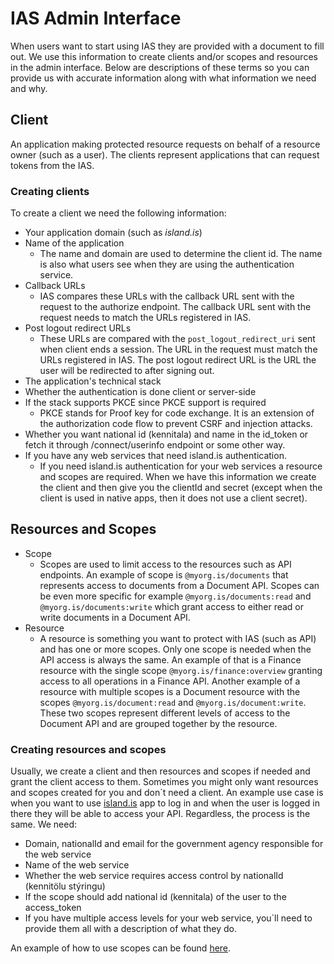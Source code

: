
# IAS Admin Interface
When users want to start using IAS they are provided with a document to fill out. We use this information to create clients and/or scopes and resources in the admin interface. Below are descriptions of these terms so you can provide us with accurate information along with what information we need and why.

## Client

An application making protected resource requests on behalf of a resource owner (such as a user). The clients represent applications that can request tokens from the IAS.
### Creating clients
To create a client we need the following information: 
 - Your application domain (such as _island.is_)
 - Name of the application
	 - The name and domain are used to determine the client id. The name is also what users see when they are using the authentication service.
 - Callback URLs
	 - IAS compares these URLs with the callback URL sent with the request to the authorize endpoint. The callback URL sent with the request needs to match the URLs registered in IAS.
 - Post logout redirect URLs
	 - These URLs are compared with the `post_logout_redirect_uri` sent when client ends a session. The URL in the request must match the URLs registered in IAS. The post logout redirect URL is the URL the user will be redirected to after signing out.
 - The application's technical stack
 - Whether the authentication is done client or server-side
 - If the stack supports PKCE since PKCE support is required
	 - PKCE stands for Proof key for code exchange. It is an extension of the authorization code flow to prevent CSRF and injection attacks.
 - Whether you want national id (kennitala) and name in the id_token or fetch it through /connect/userinfo endpoint or some other way.
 - If you have any web services that need island.is authentication.
	 - If you need island.is authentication for your web services a resource and scopes are required.
When we have this information we create the client and then give you the clientId and secret (except when the client is used in native apps, then it does not use a client secret).

## Resources and Scopes

 - Scope
	 - Scopes are used to limit access to the resources such as API endpoints. An example of scope is `@myorg.is/documents` that represents access to documents from a Document API. Scopes can be even more specific for example `@myorg.is/documents:read` and `@myorg.is/documents:write` which grant access to either read or write documents in a Document API.
 - Resource
	 - A resource is something you want to protect with IAS (such as API) and has one or more scopes. Only one scope is needed when the API access is always the same. An example of that is a Finance resource with the single scope `@myorg.is/finance:overview` granting access to all operations in a Finance API. Another example of a resource with multiple scopes is a Document resource with the scopes `@myorg.is/document:read` and `@myorg.is/document:write`. These two scopes represent different levels of access to the Document API and are grouped together by the resource.

### Creating resources and scopes

Usually, we create a client and then resources and scopes if needed and grant the client access to them.
Sometimes you might only want resources and scopes created for you and don´t need a client. An example use case is when you want to use [island.is](http://island.is/) app to log in and when the user is logged in there they will be able to access your API. Regardless, the process is the same. We need:

 - Domain, nationalId and email for the government agency responsible for the web service
 - Name of the web service
 - Whether the web service requires access control by nationalId (kennitölu stýringu)
 - If the scope should add national id (kennitala) of the user to the access_token
 - If you have multiple access levels for your web service, you´ll need to provide them all with a description of what they do.

An example of how to use scopes can be found [here](https://docs.devland.is/technical-overview/auth/configuration#example-authentication).